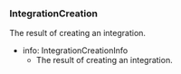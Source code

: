 ### IntegrationCreation
The result of creating an integration.

- info: IntegrationCreationInfo
  - The result of creating an integration.
